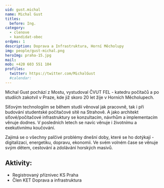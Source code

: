 ```yaml
---
uid: gust.michal
name: Michal Gust
titles:
  before: Ing.
category:
  - clenove
  - kandidat-obec
ordpms: 1
description: Doprava a Infrastruktura, Horní Měcholupy
img: people/gust-michal.png
heroImg: praha-15.jpg
mail:
mob: +420 603 551 104
profiles:
  twitter: https://twitter.com/MichalGust
  #calendar: 
---
```


Michal Gust pochází z Mostu, vystudoval ČVUT FEL - katedru počítačů a po studiích zakotvil v Praze, kde již skoro 20 let žije v Horních Měcholupech.

Síťovým technologiím se během studii věnoval jak pracovně, tak i při budování studentské počítačové sítě na Strahově. A jako architekt síťové/počítačové infrastruktury se konzultacím, návrhům a implementacím věnuje dodnes. V posledních letech se navíc věnuje i životnímu a exekutivnímu koučování.

Zajímá se o všechny palčivé problémy dnešní doby, které se ho dotýkají - digitalizaci, energetiku, dopravu, ekonomii. Ve svém volném čase se věnuje svým dětem, cestování a zdolávání horských masivů.


## Aktivity:
- Registrovaný příznivec KS Praha 
- Člen KET Doprava a infrastruktura  
